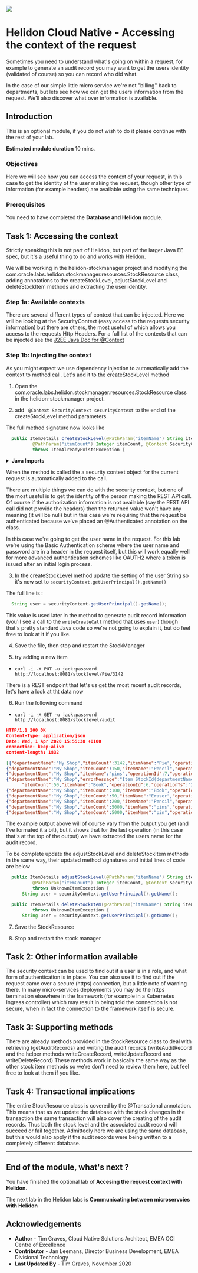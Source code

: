 ![](../../../../common/images/customer.logo2.png)

# Helidon Cloud Native - Accessing the context of the request

Sometimes you need to understand what's going on  within a request, for example to generate an audit record you may want to get the users identity (validated of course) so you can record who did what.

In the case of our simple little micro service we're not "billing" back to departments, but lets see how we can get the users information from the request. We'll also discover what over information is available.

## Introduction

This is an optional module, if you do not wish to do it please continue with the rest of your lab.

**Estimated module duration** 10 mins.

### Objectives

Here we will see how you can access the context of your request, in this case to get the identity of the user making the request, though other type of information (for example headers) are available using the same techniques.

### Prerequisites

You need to have completed the **Database and Helidon** module.

## Task 1: Accessing the context

Strictly speaking this is not part of Helidon, but part of the larger Java EE spec, but it's a useful thing to do and works with Helidon.

We will be working in the helidon-stockmanager project and modifying the com.oracle.labs.helidon.stockmanager.resources.StockResource class, adding annotations to the createStockLevel, adjustStockLevel and deleteStockItem methods and extracting the user identity.

### Step 1a: Available contexts

There are several different types of context that can be injected. Here we will be looking at the SecurityContext (easy access to the requests security information) but there are others, the most useful of which allows you access to the requests Http Headers. For a full list of the contexts that can be injected see the [J2EE Java Doc for @Context](https://docs.oracle.com/javaee/7/api/javax/ws/rs/core/Context.html)

### Step 1b: Injecting the context

As you might expect we use dependency injection to automatically add the context to method call. Let's add it to the createStockLevel method

  1. Open the com.oracle.labs.helidon.stockmanager.resources.StockResource class in the helidon-stockmanager project.

  2. add ` @Context SecurityContext securityContext` to the end of the createStockLevel method parameters.

The full method signature now looks like

  ```java
	public ItemDetails createStockLevel(@PathParam("itemName") String itemName,
			@PathParam("itemCount") Integer itemCount, @Context SecurityContext securityContext)
			throws ItemAlreadyExistsException {
```

<details><summary><b>Java Imports</b></summary>

You may need to add the following imports to the class

```java
import javax.ws.rs.core.Context;
import javax.ws.rs.core.SecurityContext;
```

---

</details>

When the method is called the a security context object for the current request is automatically added to the call.

There are multiple things we can do with the security context, but one of the most useful is to get the identity of the person making the REST API call. Of course if the authorization information is not available (say the REST API call did not provide the headers) then the returned value won't have any meaning (it will be null) but in this case we're requiring that the request be authenticated because we've placed an @Authenticated annotation on the class. 

In this case we're going to get the user name in the request. For this lab we're using the Basic Authentication scheme where the user name and password are in a header in the request itself, but this will work equally well for more advanced authentication schemes like OAUTH2 where a token is issued after an initial login process.

  3. In the createStockLevel method update the setting of the user String so it's now set to `securityContext.getUserPrincipal().getName()`

The full line is :

  ```java
	String user = securityContext.getUserPrincipal().getName();
```

This value is used later in the method to generate audit record information (you'll see a call to the `writeCreateCall` method that uses `user`) though that's pretty standard Java code so we're not going to explain it, but do feel free to look at it if you like.

  4. Save the file, then stop and restart the StockManager
  
  5. try adding a new item

  - `curl -i -X PUT -u jack:password http://localhost:8081/stocklevel/Pie/3142`
  
There is a REST endpoint that let's us get the most recent audit records, let's have a look at tht data now

  6. Run the following command 
  
  - `curl -i -X GET -u jack:password http://localhost:8081/stocklevel/audit`
  
  ```json
HTTP/1.1 200 OK
Content-Type: application/json
Date: Wed, 1 Apr 2020 15:55:38 +0100
connection: keep-alive
content-length: 1832

[{"departmentName":"My Shop","itemCount":3142,"itemName":"Pie","operationId":9,"operationTs":"2020-04-01T14:55:28.844Z[UTC]","operationType":"CREATE","operationUser":"jack","succeded":true},
{"departmentName":"My Shop","itemCount":150,"itemName":"Pencil","operationId":8,"operationTs":"2020-04-01T14:54:02.071Z[UTC]","operationType":"UPDATE","operationUser":"Unknown","succeded":true},
{"departmentName":"My Shop","itemName":"pins","operationId":7,"operationTs":"2020-04-01T14:53:53.054Z[UTC]","operationType":"DELETE","operationUser":"Unknown","succeded":true},
{"departmentName":"My Shop","errorMessage":"Item StockId(departmentName=My Shop, itemName=Book) already exists, can't create it again",
		"itemCount":50,"itemName":"Book","operationId":6,"operationTs":"2020-04-01T14:53:32.652Z[UTC]","operationType":"CREATE","operationUser":"Unknown","succeded":false},
{"departmentName":"My Shop","itemCount":100,"itemName":"Book","operationId":4,"operationTs":"2020-04-01T14:53:25.007Z[UTC]","operationType":"CREATE","operationUser":"Unknown","succeded":true},
{"departmentName":"My Shop","itemCount":50,"itemName":"Eraser","operationId":4,"operationTs":"2020-04-01T14:53:18.365Z[UTC]","operationType":"CREATE","operationUser":"Unknown","succeded":true},
{"departmentName":"My Shop","itemCount":200,"itemName":"Pencil","operationId":3,"operationTs":"2020-04-01T14:53:10.733Z[UTC]","operationType":"CREATE","operationUser":"Unknown","succeded":true},
{"departmentName":"My Shop","itemCount":5000,"itemName":"pins","operationId":2,"operationTs":"2020-04-01T14:52:48.024Z[UTC]","operationType":"CREATE","operationUser":"Unknown","succeded":true},
{"departmentName":"My Shop","itemCount":5000,"itemName":"pin","operationId":1,"operationTs":"2020-04-01T14:52:39.336Z[UTC]","operationType":"CREATE","operationUser":"Unknown","succeded":true}]
```

The example output above will of course vary from the output you get (and I've formated it a bit), but it shows that for the last operation (in this case that's at the top of the output) we have extracted the users name for the audit record.

To be complete update the adjustStockLevel and deleteStockItem methods in the same way, their updated method signatures and initial lines of code are below

  ```java
	public ItemDetails adjustStockLevel(@PathParam("itemName") String itemName,
			@PathParam("itemCount") Integer itemCount, @Context SecurityContext securityContext)
			throws UnknownItemException {
		String user = securityContext.getUserPrincipal().getName();
```


  ```java
	public ItemDetails deleteStockItem(@PathParam("itemName") String itemName, @Context SecurityContext securityContext)
			throws UnknownItemException {
		String user = securityContext.getUserPrincipal().getName();

```

  7. Save the StockResource 

  8. Stop and restart the stock manager
  
## Task 2: Other information available
The security context can be used to find out if a user is in a role, and what form of authentication is in place. You can also use it to find out if the request came over a secure (https) connection, but a little note of warning there. In many micro-services deployments you may do the https termination elsewhere in the framework (for example in a Kubernetes Ingress controller) which may result in being told the connection is not secure, when in fact the connection to the framework itself is secure.


## Task 3: Supporting methods

There are already methods provided in the StockResource class to deal with retrieving (getAuditRecords) and writing the audit records (writeAuditRecord and the helper methods writeCreateRecord, writeUpdateRecord and writeDeleteRecord) These methods work in basically the same way as the other stock item methods so we're don't need to review them here, but feel free to look at them if you like.

## Task 4: Transactional implications

The entire StockResource class is covered by the @Transational annotation. This means that as we update the database with the stock changes in the transaction the same transaction will also cover the creating of the audit records. Thus both the stock level and the associated audit record will succeed or fail together. Admittedly here we are using the same database, but this would also apply if the audit records were being written to a completely different database.

---

## End of the module, what's next ?

You have finished the optional lab of **Accesing the request context with Helidon**. 

The next lab in the Helidon labs is **Communicating between microservcies with Helidon**

## Acknowledgements

* **Author** - Tim Graves, Cloud Native Solutions Architect, EMEA OCI Centre of Excellence
* **Contributor** - Jan Leemans, Director Business Development, EMEA Divisional Technology
* **Last Updated By** - Tim Graves, November 2020

